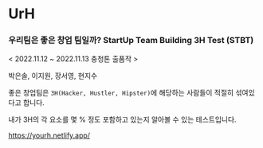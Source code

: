 # UrH
### 우리팀은 좋은 창업 팀일까? StartUp Team Building 3H Test (STBT)

< 2022.11.12 ~ 2022.11.13 충청톤 출품작 >

박은솔, 이지원, 장서영, 현지수

좋은 창업팀은 `3H(Hacker, Hustler, Hipster)`에 해당하는 사람들이 적절히 섞여있다고 합니다. 

내가 3H의 각 요소를 몇 % 정도 포함하고 있는지 알아볼 수 있는 테스트입니다. 

https://yourh.netlify.app/
